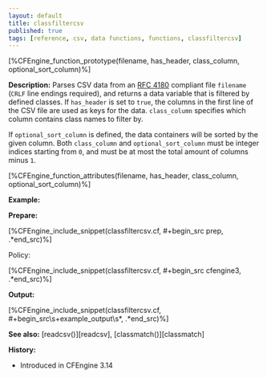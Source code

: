 ```yaml
---
layout: default
title: classfiltercsv
published: true
tags: [reference, csv, data functions, functions, classfiltercsv]
---
```


[%CFEngine_function_prototype(filename, has_header, class_column, optional_sort_column)%]

**Description:**
Parses CSV data from an [RFC 4180](http://www.ietf.org/rfc/rfc4180.txt) compliant file `filename` (`CRLF` line endings required), and returns a data variable that is
filtered by defined classes. If `has_header` is set to `true`, the columns in
the first line of the CSV file are used as keys for the data. `class_column`
specifies which column contains class names to filter by.

If `optional_sort_column` is defined, the data containers will be sorted by the
given column. Both `class_column` and `optional_sort_column` must be integer
indices starting from `0`, and must be at most the total amount of columns
minus `1`.

[%CFEngine_function_attributes(filename, has_header, class_column, optional_sort_column)%]

**Example:**

**Prepare:**

[%CFEngine_include_snippet(classfiltercsv.cf, #\+begin_src prep, .*end_src)%]

Policy:

[%CFEngine_include_snippet(classfiltercsv.cf, #\+begin_src cfengine3, .*end_src)%]

**Output:**

[%CFEngine_include_snippet(classfiltercsv.cf, #\+begin_src\s+example_output\s*, .*end_src)%]

**See also:** [readcsv()][readcsv], [classmatch()][classmatch]

**History:**

- Introduced in CFEngine 3.14
